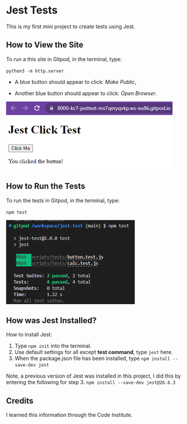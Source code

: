 # Jest Tests

This is my first mini project to create tests using Jest. 

## How to View the Site

To run a this site in Gitpod, in the terminal, type:

`python3 -m http.server`

- A blue button should appear to click: _Make Public_,

- Another blue button should appear to click: _Open Browser_.

![Jest Test Image](images/testSite.png)

## How to Run the Tests

To run the tests in Gitpod, in the terminal, type:

`npm test`

![Jest Test Image](images/test.png)

## How was Jest Installed? 

How to install Jest: 

1. Type `npm init` into the terminal. 
2. Use default settings for all except **test command**, type `jest` here.
3. When the package.json file has been installed, type `npm install --save-dev jest`

Note, a previous version of Jest was installed in this project, I did this by entering the following for step 3. `npm install --save-dev jest@26.6.3`

## Credits

I learned this information through the Code Institute. 
